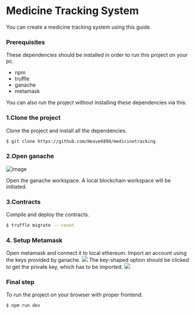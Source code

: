 # Medicine Tracking System
You can create a medicine tracking system using this guide.

### Prerequisites
These dependencies should be installed in order to run this project on your pc.

- npm
- truffle
- ganache
- metamask

You can also run the project without installing these dependencies via this:

### 1.Clone the project
Clone the project and install all the dependencies.
```sh
$ git clone https://github.com/Heave6899/medicinetracking
```
### 2.Open ganache 
![image](https://1.bp.blogspot.com/-hqMhtEh0AH0/XEIUQH7YT6I/AAAAAAAAb5g/7MkrdQigbaIq7-cXhFsscl8zxu1QfQqJgCK4BGAYYCw/s1600/Screenshot%2Bfrom%2B2019-01-18%2B23-28-07.png)

Open the ganache workspace. A local blockchain workspace will be initiated. 
### 3.Contracts
Compile and deploy the contracts.
```sh
$ truffle migrate ---reset
```
### 4. Setup Metamask
Open metamask and connect it to local ethereum. 
Import an account using the keys provided by ganache.
![](metamask.png)
The key-shaped option should be clicked to get the private key, which has to be imported.
![](key.png)

### Final step
To run the project on your browser with proper frontend.
```sh 
$ npm run dev
```
